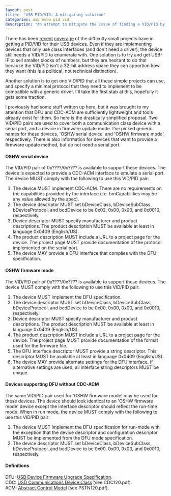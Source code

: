 ```yaml
---
layout: post
title:  "USB PID/VID: A mitigating solution"
categories: usb oshw pid vid
description: "An attempt to mitigate the issue of finding a VID/PID by providing a USB communication spec that covers the majority of OSHW devices."
---
```


There has been [recent][arachnid] [coverage][hackaday] of the difficulty small projects have in getting a PID/VID for their USB devices. Even if they are implementing devices that only use class interfaces (and don't need a driver), the device still needs a VID/PID to enumerate with. One solution is to try and get USB-IF to sell smaller blocks of numbers, but they are hesitant to do that because the VID/PID isn't a 32-bit address space they can apportion how they want (this is a political, not technical distinction).

Another solution is to get one VID/PID that all these simple projects can use, and specify a minimal protocol that they need to implement to be compatible with a generic driver. I'll take the first stab at this, hopefully it gets some traction.

<!--excerpt-->

I previously had some stuff written up here, but it was brought to my attention that DFU and CDC-ACM are sufficiently lightweight and tools already exist for them. So here is the drastically simplified proposal. Two VID/PID pairs are used to cover both a communication class device with a serial port, and a device in firmware update mode. I've picked generic names for these devices, 'OSHW serial device' and 'OSHW firmware mode', respectively. There is also information for devices that want to provide a firmware update method, but do not need a serial port.

#### OSHW serial device
The VID/PID pair of 0x????/0x???? is available to support these devices. The device is expected to provide a CDC-ACM interface to emulate a serial port. The device MUST comply with the following to use this VID/PID pair:

1. The device MUST implement CDC-ACM. There are no requirements on the capabilities provided by the interface (i.e. bmCapabilities may be any value allowed by the spec).
2. The device descriptor MUST set bDeviceClass, bDeviceSubClass, bDeviceProtocol, and bcdDevice to be 0x02, 0x00, 0x00, and 0x0010, respectively.
3. Device descriptor MUST specify manufacturer and product descriptions. The product description MUST be available at least in language 0x0409 (English/US).
4. The product description MUST include a URL to a project page for the device. The project page MUST provide documentation of the protocol implemented on the serial port.
5. The device MAY provide a DFU interface that complies with the DFU specification.

#### OSHW firmware mode
The VID/PID pair of 0x????/0x???? is available to support these devices. The device MUST comply with the following to use this VID/PID pair:

1. The device MUST implement the DFU specification.
2. The device descriptor MUST set bDeviceClass, bDeviceSubClass, bDeviceProtocol, and bcdDevice to be 0x00, 0x00, 0x00, and 0x0010, respectively.
3. Device descriptor MUST specify manufacturer and product descriptions. The product description MUST be available at least in language 0x0409 (English/US).
4. The product description MUST include a URL to a project page for the device. The project page MUST provide documentation of the format used for the firmware file.
5. The DFU interface descriptor MUST provide a string descriptor. This descriptor MUST be available at least in language 0x0409 (English/US).
6. The device MAY provide alternate settings for the DFU interface. If alternative settings are used, all interface string descriptors MUST be unique.

#### Devices supporting DFU without CDC-ACM
The same VID/PID pair used for 'OSHW firmware mode' may be used for these devices. The device should look identical to an 'OSHW firmware mode' device except the interface descriptor should reflect the run-time mode. When in run mode, the device MUST comply with the following to use this VID/PID pair:

1. The device MUST implement the DFU specification for run-mode with the exception that the device descriptor and configuration descriptor MUST be implemented from the DFU mode specification.
2. The device descriptor MUST set bDeviceClass, bDeviceSubClass, bDeviceProtocol, and bcdDevice to be 0x00, 0x00, 0x00, and 0x0010, respectively.

#### Definitions
DFU: [USB Device Firmware Upgrade Specification](http://www.usb.org/developers/devclass_docs/DFU_1.1.pdf).  
CDC: [USD Communications Device Class](http://www.usb.org/developers/devclass_docs/CDC1.2_WMC1.1_012011.zip) (see CDC120.pdf).  
ACM: [Abstract Control Model](http://www.usb.org/developers/devclass_docs/CDC1.2_WMC1.1_012011.zip) (see PSTN120.pdf).

[arachnid]: http://www.arachnidlabs.com/blog/2013/10/18/usb-if-no-vid-for-open-source/
[hackaday]: http://hackaday.com/2013/10/22/usb-implementers-forum-says-no-to-open-source/